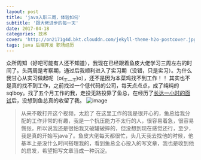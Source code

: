 ```yaml
---
layout: post
title: 'java入职三周，体验如何'
subtitle: '跟大佬进步的每一天'
date: 2017-04-18
categories: 技术 
cover: 'http://on2171g4d.bkt.clouddn.com/jekyll-theme-h2o-postcover.jpg'
tags: java 后端开发 职场经历
---
```


  众所周知（好吧可能有人还不知道），我现在已经跟着鱼皮大佬学习三周左右的时间了。头两周是考察期，通过后我顺利进入了实习期（没错，只是实习）。为什么我甘心从实习做起呢（o(╥﹏╥)o），还不是因为本菜鸡找不到工作！！
  其实也不是真的找不到工作，之前找过一个低代码的公司，每天点点点，成了纯纯的sqlboy。找了五个月工作的我，走投无路投靠了鱼总，在经历了[长达一小时的面试]((https://www.bilibili.com/video/BV1Gj411m71P/?spm_id_from=333.999.0.0))后，没想到鱼总真的收留了我。
  ![image](https://github.com/Stringzwb/Stringzwb.github.io/assets/103347797/67341876-34de-41ce-a73f-82d8f94ef67e)
> 从来不敢打开这个视频，太尬了
  在这里工作的我是很开心的，鱼总给我分配的工作非常的有趣，我是一个抗压能力不太行的人，很容易着急，很容易慌张，所以说我还是很怕我又破罐破摔的，但没想到现在感觉还行，至少，我是真的开始写java了。鱼皮大佬每天都很忙，头几天我去找他的时候，他基本上是没什么时间搭理我的，看到鱼总全心投入的写文章，我也是收到他的启发，希望把写文章当成一种沉淀。
